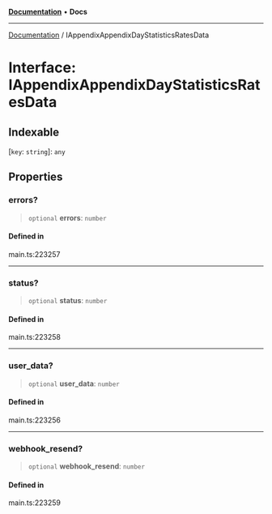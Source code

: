 [**Documentation**](../README.md) • **Docs**

***

[Documentation](../globals.md) / IAppendixAppendixDayStatisticsRatesData

# Interface: IAppendixAppendixDayStatisticsRatesData

## Indexable

 \[`key`: `string`\]: `any`

## Properties

### errors?

> `optional` **errors**: `number`

#### Defined in

main.ts:223257

***

### status?

> `optional` **status**: `number`

#### Defined in

main.ts:223258

***

### user\_data?

> `optional` **user\_data**: `number`

#### Defined in

main.ts:223256

***

### webhook\_resend?

> `optional` **webhook\_resend**: `number`

#### Defined in

main.ts:223259
